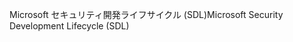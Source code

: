 <span data-ttu-id="9728a-101">Microsoft セキュリティ開発ライフサイクル (SDL)</span><span class="sxs-lookup"><span data-stu-id="9728a-101">Microsoft Security Development Lifecycle (SDL)</span></span>